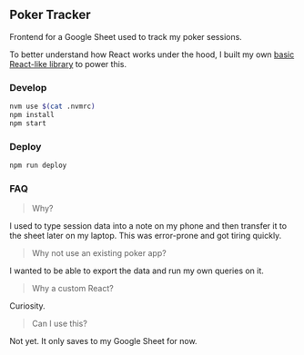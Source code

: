 ## Poker Tracker

Frontend for a Google Sheet used to track my poker sessions.

To better understand how React works under the hood, I built my own [basic
React-like library](https://github.com/mhluska/tortie) to power this.

### Develop

```sh
nvm use $(cat .nvmrc)
npm install
npm start
```

### Deploy

```sh
npm run deploy
```

### FAQ

> Why?

I used to type session data into a note on my phone and then
transfer it to the sheet later on my laptop. This was error-prone and got tiring
quickly.

> Why not use an existing poker app?

I wanted to be able to export the data and run my own queries on it.

> Why a custom React?

Curiosity.

> Can I use this?

Not yet. It only saves to my Google Sheet for now.
